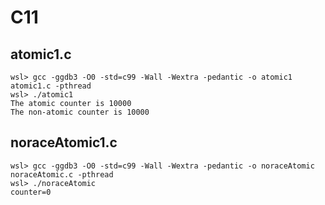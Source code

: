 # C11

## atomic1.c

```
wsl> gcc -ggdb3 -O0 -std=c99 -Wall -Wextra -pedantic -o atomic1 atomic1.c -pthread
wsl> ./atomic1
The atomic counter is 10000
The non-atomic counter is 10000
```

## noraceAtomic1.c

```
wsl> gcc -ggdb3 -O0 -std=c99 -Wall -Wextra -pedantic -o noraceAtomic noraceAtomic.c -pthread
wsl> ./noraceAtomic
counter=0
```